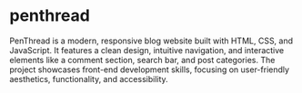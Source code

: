 # penthread
PenThread is a modern, responsive blog website built with HTML, CSS, and JavaScript. It features a clean design, intuitive navigation, and interactive elements like a comment section, search bar, and post categories. The project showcases front-end development skills, focusing on user-friendly aesthetics, functionality, and accessibility.
